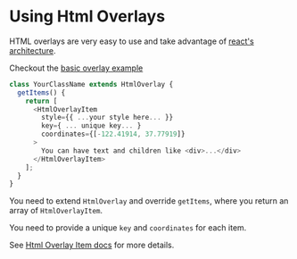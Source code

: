 # Using Html Overlays

HTML overlays are very easy to use and take advantage of [react's architecture](https://reactjs.org/docs/).

Checkout the [basic overlay example](examples/overlays/basic)



```js
class YourClassName extends HtmlOverlay {
  getItems() {
    return [
      <HtmlOverlayItem
        style={{ ...your style here... }}
        key={ ... unique key... }
        coordinates={[-122.41914, 37.77919]}
      >
        You can have text and children like <div>...</div>
      </HtmlOverlayItem>
    ];
  }
}
```

You need to extend `HtmlOverlay` and override `getItems`, where you
return an array of `HtmlOverlayItem`.

You need to provide a unique `key` and `coordinates` for each item.

See [Html Overlay Item docs](documentation/api-reference/htmloverlayitem) for more details.


